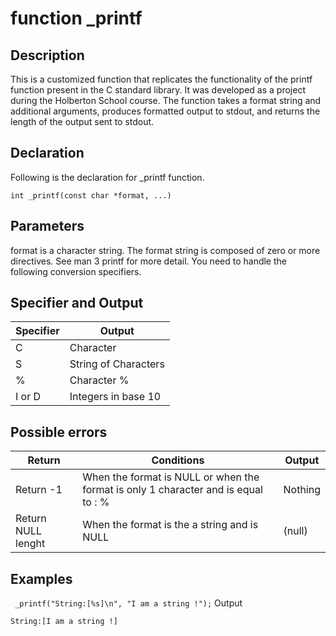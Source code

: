 # function _printf
## Description
This is a customized function that replicates the functionality of the printf function present in the C standard library. It was developed as a project during the Holberton School course. The function takes a format string and additional arguments, produces formatted output to stdout, and returns the length of the output sent to stdout.
## Declaration
Following is the declaration for _printf function.

`int _printf(const char *format, ...)`

## Parameters
format is a character string. The format string is composed of zero or more directives. See man 3 printf for more detail. You need to handle the following conversion specifiers.

## Specifier and Output

|Specifier|Output|
|---------|------|
|C|Character|
|S|String of Characters|
|%|Character %|
|I or D|Integers in base 10|

## Possible errors

|Return|Conditions|Output|
|------|----------|------|
|Return -1|When the format is NULL or when the format is only 1 character and is equal to : %|Nothing|
|Return NULL lenght|When the format is the a string and is NULL|(null)|

## Examples

` _printf("String:[%s]\n", "I am a string !");`
Output

`String:[I am a string !]`